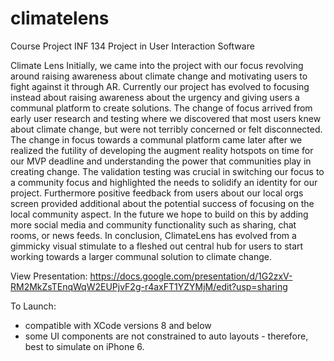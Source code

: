 # climatelens

Course Project INF 134 Project in User Interaction Software


Climate Lens 
  Initially, we came into the project with our focus revolving around raising awareness about climate change and 
  motivating users to fight against it through AR. Currently our project has evolved to focusing instead about 
  raising awareness about the urgency and giving users a communal platform to create solutions. The change of 
  focus arrived from early user research and testing where we discovered that most users knew about climate change, 
  but were not terribly concerned or felt disconnected. The change in focus towards a communal platform came 
  later after we realized the futility of developing the augment reality hotspots on time for our MVP deadline 
  and understanding the power that communities play in creating change. The validation testing was crucial in 
  switching our focus to a community focus and highlighted the needs to solidify an identity for our project. 
  Furthermore positive feedback from users about our local orgs screen provided additional about the potential 
  success of focusing on the local community aspect. In the future we hope to build on this by adding more social 
  media and community functionality such as sharing, chat rooms, or news feeds. In conclusion, ClimateLens has 
  evolved from a gimmicky visual stimulate to a fleshed out central hub for users to start working towards a 
  larger communal solution to climate change. 
 
View Presentation: https://docs.google.com/presentation/d/1G2zxV-RM2MkZsTEnqWqW2EUPjvF2g-r4axFT1YZYMjM/edit?usp=sharing

To Launch:
  - compatible with XCode versions 8 and below
  - some UI components are not constrained to auto layouts - therefore, best to simulate on iPhone 6.
